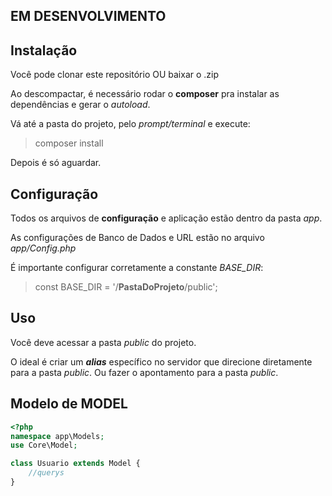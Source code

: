 ## EM DESENVOLVIMENTO

## Instalação

Você pode clonar este repositório OU baixar o .zip

Ao descompactar, é necessário rodar o **composer** pra instalar as dependências e gerar o _autoload_.

Vá até a pasta do projeto, pelo _prompt/terminal_ e execute:

> composer install

Depois é só aguardar.

## Configuração

Todos os arquivos de **configuração** e aplicação estão dentro da pasta _app_.

As configurações de Banco de Dados e URL estão no arquivo _app/Config.php_

É importante configurar corretamente a constante _BASE_DIR_:

> const BASE_DIR = '/**PastaDoProjeto**/public';

## Uso

Você deve acessar a pasta _public_ do projeto.

O ideal é criar um **_alias_** específico no servidor que direcione diretamente para a pasta _public_.
Ou fazer o apontamento para a pasta _public_.

## Modelo de MODEL

```php
<?php
namespace app\Models;
use Core\Model;

class Usuario extends Model {
    //querys
}
```
